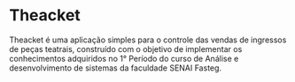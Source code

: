 # Theacket

Theacket é uma aplicação simples para o controle das vendas de ingressos de peças teatrais, construído com o objetivo de implementar os conhecimentos adquiridos no 1° Período do curso de Análise e desenvolvimento de sistemas da faculdade SENAI Fasteg.
